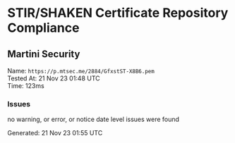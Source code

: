 # STIR/SHAKEN Certificate Repository Compliance

## Martini Security

Name: `https://p.mtsec.me/2884/GfxstST-X8B6.pem`\
Tested At: 21 Nov 23 01:48 UTC\
Time: 123ms

### Issues

no warning, or error, or notice date level issues were found

Generated: 21 Nov 23 01:55 UTC